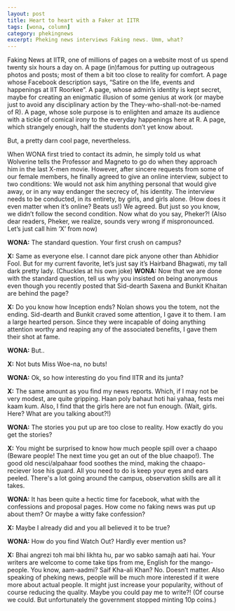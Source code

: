 ```yaml
---
layout: post
title: Heart to heart with a Faker at IITR
tags: [wona, column]
category: phekingnews
excerpt: Pheking news interviews Faking news. Umm, what?
---
```


Faking News at IITR, one of millions of pages on a website most of us spend twenty six hours a day on. A page (in)famous for putting up outrageous photos and posts; most of them a bit too close to reality for comfort. A page whose Facebook description says, “Satire on the life, events and happenings at IIT Roorkee”. A page, whose admin’s identity is kept secret, maybe for creating an enigmatic illusion of some genius at work (or maybe just to avoid any disciplinary action by the They-who-shall-not-be-named of R). A page, whose sole purpose is to enlighten and amaze its audience with a tickle of comical irony to the everyday happenings here at R. A page, which strangely enough, half the students don’t yet know about.

But, a pretty darn cool page, nevertheless.

When WONA first tried to contact its admin, he simply told us what Wolverine tells the Professor and Magneto to go do when they approach him in the last X-men movie. However, after sincere requests from some of our female members, he finally agreed to give an online interview, subject to two conditions:
We would not ask him anything personal that would give away, or in any way endanger the secrecy of, his identity.
The interview needs to be conducted, in its entirety, by girls, and girls alone. (How does it even matter when it’s online? Beats us!)
We agreed. But just so you know, we didn’t follow the second condition. Now what do you say, Pheker?! (Also dear readers, Pheker, we realize, sounds very wrong if mispronounced. Let’s just call him ‘X’ from now)   

**WONA:** The standard question. Your first crush on campus?

**X:** Same as everyone else. I cannot dare pick anyone other than Abhidior Fool. But for my current favorite, let’s just say it’s Hairband Bhagwati, my tall dark pretty lady. (Chuckles at his own joke)
**WONA:** Now that we are done with the standard question, tell us why you insisted on being anonymous even though you recently posted that Sid-dearth Saxena and Bunkit Khaitan are behind the page?

**X:** Do you know how Inception ends? Nolan shows you the totem, not the ending. Sid-dearth and Bunkit craved some attention, I gave it to them. I am a large hearted person. Since they were incapable of doing anything attention worthy and reaping any of the associated benefits, I gave them their shot at fame.

**WONA:** But..

**X:** Not buts Miss Woe-na, no buts!

**WONA:** Ok, so how interesting do you find IITR and its junta?

**X:** The same amount as you find my news reports. Which, if I may not be very modest, are quite gripping. Haan poly bahaut hoti hai yahaa, fests mei kaam kum. Also, I find that the girls here are not fun enough.
(Wait, girls. Here? What are you talking about?!)

**WONA:** The stories you put up are too close to reality. How exactly do you get the stories?

**X:** You might be surprised to know how much people spill over a chaapo (Beware people! The next time you get an out of the blue chaapo!). The good old nesci/alpahaar food soothes the mind, making the chaapo-reciever lose his guard. All you need to do is keep your eyes and ears peeled. There's a lot going around the campus, observation skills are all it takes.

**WONA:** It has been quite a hectic time for facebook, what with the confessions and proposal pages. How come no faking news was put up about them? Or maybe a witty fake confession?

**X:** Maybe I already did and you all believed it to be true?

**WONA:** How do you find Watch Out? Hardly ever mention us?

**X:** Bhai angrezi toh mai bhi likhta hu, par wo sabko samajh aati hai. Your writers are welcome to come take tips from me, English for the mango-people. You know, aam-aadmi? Saif Kha-ali Khan? No. Doesn’t matter. Also speaking of pheking news, people will be much more interested if it were more about actual people. It might just increase your popularity, without of course reducing the quality. Maybe you could pay me to write?!  (Of course we could. But unfortunately the government stopped minting 10p coins.)
